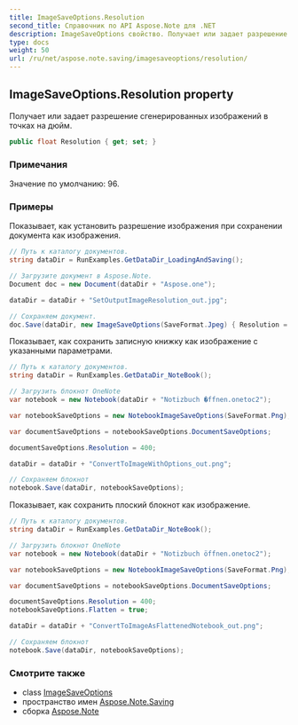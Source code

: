 ```yaml
---
title: ImageSaveOptions.Resolution
second_title: Справочник по API Aspose.Note для .NET
description: ImageSaveOptions свойство. Получает или задает разрешение сгенерированных изображений в точках на дюйм.
type: docs
weight: 50
url: /ru/net/aspose.note.saving/imagesaveoptions/resolution/
---
```

## ImageSaveOptions.Resolution property

Получает или задает разрешение сгенерированных изображений в точках на дюйм.

```csharp
public float Resolution { get; set; }
```

### Примечания

Значение по умолчанию: 96.

### Примеры

Показывает, как установить разрешение изображения при сохранении документа как изображения.

```csharp
// Путь к каталогу документов.
string dataDir = RunExamples.GetDataDir_LoadingAndSaving();

// Загрузите документ в Aspose.Note.
Document doc = new Document(dataDir + "Aspose.one");

dataDir = dataDir + "SetOutputImageResolution_out.jpg";

// Сохраняем документ.
doc.Save(dataDir, new ImageSaveOptions(SaveFormat.Jpeg) { Resolution = 220 });
```

Показывает, как сохранить записную книжку как изображение с указанными параметрами.

```csharp
// Путь к каталогу документов.
string dataDir = RunExamples.GetDataDir_NoteBook();

// Загрузить блокнот OneNote
var notebook = new Notebook(dataDir + "Notizbuch �ffnen.onetoc2");

var notebookSaveOptions = new NotebookImageSaveOptions(SaveFormat.Png);

var documentSaveOptions = notebookSaveOptions.DocumentSaveOptions;

documentSaveOptions.Resolution = 400;

dataDir = dataDir + "ConvertToImageWithOptions_out.png";

// Сохраняем блокнот
notebook.Save(dataDir, notebookSaveOptions);
```

Показывает, как сохранить плоский блокнот как изображение.

```csharp
// Путь к каталогу документов.
string dataDir = RunExamples.GetDataDir_NoteBook();

// Загрузить блокнот OneNote
var notebook = new Notebook(dataDir + "Notizbuch öffnen.onetoc2");

var notebookSaveOptions = new NotebookImageSaveOptions(SaveFormat.Png);

var documentSaveOptions = notebookSaveOptions.DocumentSaveOptions;

documentSaveOptions.Resolution = 400;
notebookSaveOptions.Flatten = true;

dataDir = dataDir + "ConvertToImageAsFlattenedNotebook_out.png";

// Сохраняем блокнот
notebook.Save(dataDir, notebookSaveOptions);
```

### Смотрите также

* class [ImageSaveOptions](../)
* пространство имен [Aspose.Note.Saving](../../imagesaveoptions/)
* сборка [Aspose.Note](../../../)


